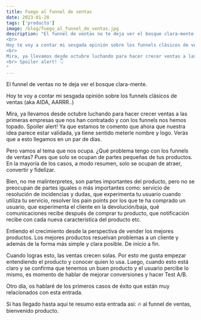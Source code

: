 ```yaml
---
title: Fuego al funnel de ventas
date: 2023-01-28
tags: ['producto']
image: /blog/fuego_al_funnel_de_ventas.jpg
description: "El funnel de ventas no te deja ver el bosque clara-mente.
<br>
Hoy te voy a contar mi sesgada opinión sobre los funnels clásicos de ventas (aka AIDA, AARRR..)
<br>
Mira, ya llevamos desde octubre luchando para hacer crecer ventas a las primeras empresas que nos han contratado y con los funnels nos hemos topado.
<br> Spoiler alert! 👇
"
---
```


El funnel de ventas no te deja ver el bosque clara-mente.

Hoy te voy a contar mi sesgada opinión sobre los funnels clásicos de ventas (aka AIDA, AARRR..)

Mira, ya llevamos desde octubre luchando para hacer crecer ventas a las primeras empresas que nos han contratado y con los funnels nos hemos topado. Spoiler alert! Ya que estamos te comento que ahora que nuestra idea parece estar validada, ya tiene sentido meterle nombre y logo. Verás que a esto llegamos en un par de días.

Pero vamos al tema que nos ocupa. ¿Qué problema tengo con los funnels de ventas? Pues que solo se ocupan de partes pequeñas de tus productos. En la mayoría de los casos, a modo resumen, solo se ocupan de atraer, convertir y fidelizar.

Bien, no me malinterpretes, son partes importantes del producto, pero no se preocupan de partes iguales o más importantes como: servicio de resolución de incidencias y dudas, que experimenta tu usuario cuando utiliza tu servicio, resolver los pain points por los que te ha comprado un usuario, que experimenta el cliente en la devolución/baja, qué comunicaciones recibe después de comprar tu producto, que notificación recibe con cada nueva característica del producto etc.

Entiendo el crecimiento desde la perspectiva de vender los mejores productos. Los mejores productos resuelvan problemas a un cliente y además de la forma más simple y clara posible. De inicio a fin.

Cuando logras esto, las ventas crecen solas. Por esto me gusta empezar entendiendo el producto y conocer quien lo usa. Luego, cuando esto está claro y se confirma que tenemos un buen producto y el usuario percibe lo mismo, es momento de hablar de mejorar conversiones y hacer Test A/B.

Otro día, os hablaré de los primeros casos de éxito que están muy relacionados con esta entrada.

Si has llegado hasta aquí te resumo esta entrada así:
🔥 al funnel de ventas, bienvenido producto.
